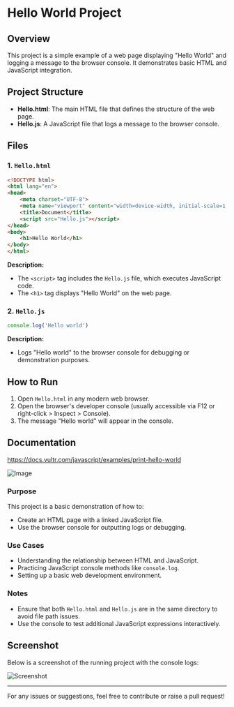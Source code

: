 # Hello World Project

## Overview
This project is a simple example of a web page displaying "Hello World" and logging a message to the browser console. It demonstrates basic HTML and JavaScript integration.

## Project Structure
- **Hello.html**: The main HTML file that defines the structure of the web page.
- **Hello.js**: A JavaScript file that logs a message to the browser console.

## Files

### 1. `Hello.html`

```html
<!DOCTYPE html>
<html lang="en">
<head>
    <meta charset="UTF-8">
    <meta name="viewport" content="width=device-width, initial-scale=1.0">
    <title>Document</title>
    <script src="Hello.js"></script>
</head>
<body>
    <h1>Hello World</h1>
</body>
</html>
```

**Description:**
- The `<script>` tag includes the `Hello.js` file, which executes JavaScript code.
- The `<h1>` tag displays "Hello World" on the web page.

### 2. `Hello.js`

```javascript
console.log('Hello world')
```

**Description:**
- Logs "Hello world" to the browser console for debugging or demonstration purposes.

## How to Run
1. Open `Hello.html` in any modern web browser.
2. Open the browser's developer console (usually accessible via F12 or right-click > Inspect > Console).
3. The message "Hello world" will appear in the console.

## Documentation

https://docs.vultr.com/javascript/examples/print-hello-world


![Image](https://github.com/user-attachments/assets/72617e68-9a49-41e0-93b7-44dbcd5d0cb6)


### Purpose
This project is a basic demonstration of how to:
- Create an HTML page with a linked JavaScript file.
- Use the browser console for outputting logs or debugging.

### Use Cases
- Understanding the relationship between HTML and JavaScript.
- Practicing JavaScript console methods like `console.log`.
- Setting up a basic web development environment.

### Notes
- Ensure that both `Hello.html` and `Hello.js` are in the same directory to avoid file path issues.
- Use the console to test additional JavaScript expressions interactively.

## Screenshot
Below is a screenshot of the running project with the console logs:

![Screenshot](Screenshot%202025-01-23%20110216.png)

---

For any issues or suggestions, feel free to contribute or raise a pull request!
